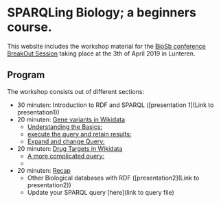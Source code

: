 SPARQLing Biology; a beginners course.
=============================================================================================

This website includes the workshop material for the [BioSb conference BreakOut Session](https://www.bigcat.unimaas.nl/sparqling-biology-breakout-session-at-biosb-2019/) 
taking place at the 3th of April 2019 in Lunteren.

Program
---------

The workshop consists out of different sections:

* 30 minuten: Introduction to RDF and SPARQL ([presentation 1](Link to presentation1))
* 20 minuten: [Gene variants in Wikidata](Assignments/assignment1.md)
   * [Understanding the Basics:](Assignments/assignment1.md#What-goes-Where)
   * [execute the query and retain results:](Assignments/assignment1.md#Run-and-Save)
   * [Expand and change Query:](Assignments/assignment1.md#Change-is-Coming)
* 20 minuten: [Drug Targets in Wikidata](assignment2.md)
   * [A more complicated query:](Assignments/assignment2.md#step-by-step)
   *
* 20 minuten: [Recap](assignment3.md)
   * Other Biological databases with RDF ([presentation2](Link to presentation2))
   * Update your SPARQL query [here](link to query file)

